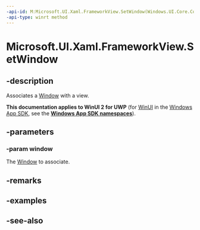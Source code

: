 ```yaml
---
-api-id: M:Microsoft.UI.Xaml.FrameworkView.SetWindow(Windows.UI.Core.CoreWindow)
-api-type: winrt method
---
```


<!-- Method syntax
public void SetWindow(Windows.UI.Core.CoreWindow window)
-->

# Microsoft.UI.Xaml.FrameworkView.SetWindow

## -description
Associates a [Window](window.md) with a view.

**This documentation applies to WinUI 2 for UWP** (for [WinUI](/windows/apps/winui/winui3/) in the [Windows App SDK](/windows/apps/windows-app-sdk/), see the **[Windows App SDK namespaces](/windows/windows-app-sdk/api/winrt/)**).

## -parameters
### -param window
The [Window](window.md) to associate.

## -remarks

## -examples

## -see-also
